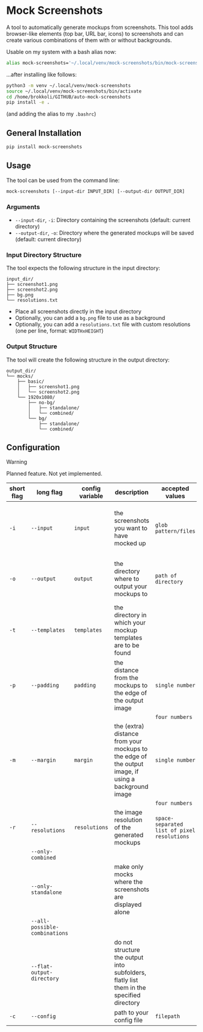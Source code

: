 # Mock Screenshots

A tool to automatically generate mockups from screenshots. This tool adds browser-like elements (top bar, URL bar, icons) to screenshots and can create various combinations of them with or without backgrounds.

Usable on my system with a bash alias now:

```bash
alias mock-screenshots='~/.local/venv/mock-screenshots/bin/mock-screenshots'
```

...after installing like follows:

```sh
python3 -m venv ~/.local/venv/mock-screenshots
source ~/.local/venv/mock-screenshots/bin/activate
cd /home/brokkoli/GITHUB/auto-mock-screenshots
pip install -e .
```
(and adding the alias to my `.bashrc`)

## General Installation

```bash
pip install mock-screenshots
```

## Usage

The tool can be used from the command line:

```bash
mock-screenshots [--input-dir INPUT_DIR] [--output-dir OUTPUT_DIR]
```

### Arguments

- `--input-dir`, `-i`: Directory containing the screenshots (default: current directory)
- `--output-dir`, `-o`: Directory where the generated mockups will be saved (default: current directory)

### Input Directory Structure

The tool expects the following structure in the input directory:

```
input_dir/
├── screenshot1.png
├── screenshot2.png
├── bg.png
└── resolutions.txt
```

- Place all screenshots directly in the input directory
- Optionally, you can add a `bg.png` file to use as a background
- Optionally, you can add a `resolutions.txt` file with custom resolutions (one per line, format: `WIDTHxHEIGHT`)

### Output Structure

The tool will create the following structure in the output directory:

```
output_dir/
└── mocks/
    ├── basic/
    │   ├── screenshot1.png
    │   └── screenshot2.png
    └── 1920x1080/
        ├── no-bg/
        │   ├── standalone/
        │   └── combined/
        └── bg/
            ├── standalone/
            └── combined/
```

## Configuration

> [!WARNING]
> Planned feature. Not yet implemented.


| **short flag** | **long flag** | **config variable** | **description** | **accepted values** | **example** |  | **default** | **notes** |
|----------------|---------------|---------------------|-----------------|---------------------|-------------|--|-------------|-----------|
| `-i` | `--input` | `input` | the screenshots you want to have mocked up | `glob pattern/files` | `*png screenshot3.jpg` | will mockup all png files as well as `screenshot3.jpg` in the current working directory | `*.{jpg,png,webp}` |  |
| `-o` | `--output` | `output` | the directory where to output your mockups to | `path of directory` |  |  |  | directory will be created if it doesn't exist |
| `-t` | `--templates` | `templates` | the directory in which your mockup templates are to be found |  |  |  |  |  |
| `-p` | `--padding` | `padding` | the distance from the mockups to the edge of the output image | `single number` | `10` |  |  |  |
|  |  |  |  | `four numbers` | `10 10 30 10` |  |  |  |
| `-m` | `--margin` | `margin` | the (extra) distance from your mockups to the edge of the output image, if using a background image | `single number` | `50` |  |  |  |
|  |  |  |  | `four numbers` | `30 50 25 50` |  |  |  |
| `-r` | `--resolutions` | `resolutions` | the image resolution of the generated mockups | `space-separated list of pixel resolutions` | `3000x2000 800x568` |  | `1920x1080` |  |
|  | `--only-combined` |  |  |  |  |  |  |  |
|  | `--only-standalone` |  | make only mocks where the screenshots are displayed alone |  |  |  |  |  |
|  | `--all-possible-combinations` |  |  |  |  |  |  |  |
|  | `--flat-output-directory` |  | do not structure the output into subfolders, flatly list them in the specified directory |  |  |  |  |  |
| `-c` | `--config` |  | path to your config file | `filepath` |  |  |  |  |